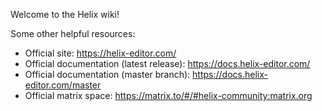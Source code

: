 Welcome to the Helix wiki!

Some other helpful resources:

- Official site: https://helix-editor.com/
- Official documentation (latest release): https://docs.helix-editor.com/
- Official documentation (master branch): https://docs.helix-editor.com/master
- Official matrix space: https://matrix.to/#/#helix-community:matrix.org